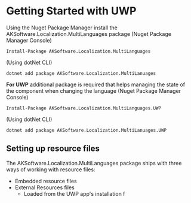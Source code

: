 


# Getting Started with UWP

Using the Nuget Package Manager install the AKSoftware.Localization.MultiLanguages package 
(Nuget Package Manager Console)
``` PS
Install-Package AKSoftware.Localization.MultiLanguages 
```
(Using dotNet CLI)
``` CLI
dotnet add package AKSoftware.Localization.MultiLanuages
```
**For UWP** additional package is required that helps managing the state of the component when changing the language 
(Nuget Package Manager Console)
``` PS
Install-Package AKSoftware.Localization.MultiLanguages.UWP 
```
(Using dotNet CLI)
``` CLI
dotnet add package AKSoftware.Localization.MultiLanuages.UWP
```
## Setting up resource files

The AKSoftware.Localization.MultiLanguages package ships with three ways of working with resource files:

* Embedded resource files
* External Resources files
	* Loaded from the UWP app's installation f

<!--stackedit_data:
eyJoaXN0b3J5IjpbODAzMTI0Njc4LDczMDk5ODExNl19
-->